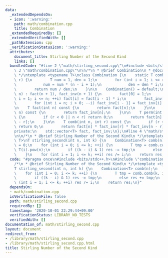 ```yaml
---
data:
  _extendedDependsOn:
  - icon: ':warning:'
    path: math/combination.cpp
    title: Combination
  _extendedRequiredBy: []
  _extendedVerifiedWith: []
  _pathExtension: cpp
  _verificationStatusIcon: ':warning:'
  attributes:
    document_title: Stirling Number of the Second Kind
    links: []
  bundledCode: "#line 2 \"math/stirling_second.cpp\"\n#include <bits/stdc++.h>\n#line\
    \ 3 \"math/combination.cpp\"\n\n/*\n * @brief Combination\n * @docs docs/math/combination.md\n\
    \ */\ntemplate <typename T>\nclass Combination {\n    static T comb(int n, int\
    \ r) {\n        T num = 1, den = 1;\n        for (int i = 1; i <= r; ++i) {\n\
    \            num = num * (n - i + 1);\n            den = den * i;\n        }\n\
    \        return num / den;\n    }\n\n    Combination() = default;\n    Combination(int\
    \ n) : fact(n + 1), fact_inv(n + 1) {\n        fact[0] = 1;\n        for (int\
    \ i = 1; i <= n; ++i) fact[i] = fact[i - 1] * i;\n        fact_inv[n] = 1 / fact[n];\n\
    \        for (int i = n; i > 0; --i) fact_inv[i - 1] = fact_inv[i] * i;\n    }\n\
    \n    T fact(int n) const {\n        return fact[n];\n    }\n\n    T fact_inv(int\
    \ n) const {\n        return fact_inv[n];\n    }\n\n    T perm(int n, int r) const\
    \ {\n        if (r < 0 || n < r) return 0;\n        return fact[n] * fact_inv[n\
    \ - r];\n    }\n\n    T comb(int n, int r) const {\n        if (r < 0 || n < r)\
    \ return 0;\n        return fact[n] * fact_inv[r] * fact_inv[n - r];\n    }\n\n\
    private:\n    std::vector<T> fact, fact_inv;\n};\n#line 4 \"math/stirling_second.cpp\"\
    \n\n/*\n * @brief Stirling Number of the Second Kind\n */\ntemplate <typename\
    \ T>\nT stirling_second(int n, int k) {\n    Combination<T> comb(n);\n    T res\
    \ = 0;\n    for (int i = 0; i <= k; ++i) {\n        T tmp = comb.comb(k, i) *\
    \ T(i).pow(n);\n        if ((k - i) & 1) res -= tmp;\n        else res += tmp;\n\
    \    }\n    for (int i = 1; i <= k; ++i) res /= i;\n    return res;\n}\n"
  code: "#pragma once\n#include <bits/stdc++.h>\n#include \"combination.cpp\"\n\n\
    /*\n * @brief Stirling Number of the Second Kind\n */\ntemplate <typename T>\n\
    T stirling_second(int n, int k) {\n    Combination<T> comb(n);\n    T res = 0;\n\
    \    for (int i = 0; i <= k; ++i) {\n        T tmp = comb.comb(k, i) * T(i).pow(n);\n\
    \        if ((k - i) & 1) res -= tmp;\n        else res += tmp;\n    }\n    for\
    \ (int i = 1; i <= k; ++i) res /= i;\n    return res;\n}"
  dependsOn:
  - math/combination.cpp
  isVerificationFile: false
  path: math/stirling_second.cpp
  requiredBy: []
  timestamp: '2020-10-01 22:29:44+09:00'
  verificationStatus: LIBRARY_NO_TESTS
  verifiedWith: []
documentation_of: math/stirling_second.cpp
layout: document
redirect_from:
- /library/math/stirling_second.cpp
- /library/math/stirling_second.cpp.html
title: Stirling Number of the Second Kind
---
```

